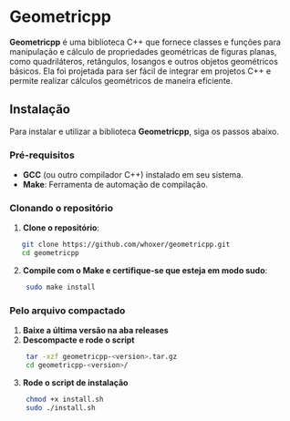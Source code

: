 # Geometricpp

**Geometricpp** é uma biblioteca C++ que fornece classes e funções para manipulação e cálculo de propriedades geométricas de figuras planas, como quadriláteros, retângulos, losangos e outros objetos geométricos básicos. Ela foi projetada para ser fácil de integrar em projetos C++ e permite realizar cálculos geométricos de maneira eficiente.

## Instalação

Para instalar e utilizar a biblioteca **Geometricpp**, siga os passos abaixo.

### Pré-requisitos

- **GCC** (ou outro compilador C++) instalado em seu sistema.
- **Make**: Ferramenta de automação de compilação.

### Clonando o repositório

1. **Clone o repositório**:

```bash
   git clone https://github.com/whoxer/geometricpp.git
   cd geometricpp
```

2. **Compile com o Make e certifique-se que esteja em modo sudo**:

```bash
    sudo make install
```

### Pelo arquivo compactado

1. **Baixe a última versão na aba releases**
2. **Descompacte e rode o script**

```bash
    tar -xzf geometricpp-<version>.tar.gz
    cd geometricpp-<version>/
```

3. **Rode o script de instalação**

```bash
    chmod +x install.sh
    sudo ./install.sh
```
